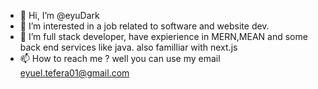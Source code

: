 - 👋 Hi, I’m @eyuDark
- 👀 I’m interested in a job related to software and website dev.
- 🌱 I’m full stack developer, have expierience in MERN,MEAN and some back end services like java. also familliar with next.js
- 📫 How to reach me ? well you can use my email eyuel.tefera01@gmail.com
<!---
eyuDark/eyuDark is a ✨ special ✨ repository because its `README.md` (this file) appears on your GitHub profile.
You can click the Preview link to take a look at your changes.
--->
